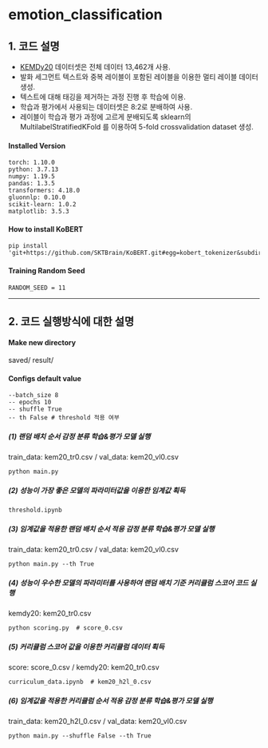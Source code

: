 # emotion_classification


## 1. 코드 설명

- [KEMDy20](https://nanum.etri.re.kr/share/kjnoh/KEMDy20?lang=ko_KR) 데이터셋은 전체 데이터 13,462개 사용.
- 발화 세그먼트 텍스트와 중복 레이블이 포함된 레이블을 이용한 멀티 레이블 데이터 생성.
- 텍스트에 대해 태깅을 제거하는 과정 진행 후 학습에 이용.
- 학습과 평가에서 사용되는 데이터셋은 8:2로 분배하여 사용.
- 레이블이 학습과 평가 과정에 고르게 분배되도록 sklearn의 MultilabelStratifiedKFold 를 이용하여 5-fold crossvalidation dataset 생성.

#### Installed Version

```
torch: 1.10.0
python: 3.7.13
numpy: 1.19.5
pandas: 1.3.5
transformers: 4.18.0
gluonnlp: 0.10.0
scikit-learn: 1.0.2
matplotlib: 3.5.3
```

#### How to install KoBERT
```
pip install 'git+https://github.com/SKTBrain/KoBERT.git#egg=kobert_tokenizer&subdirectory=kobert_hf'
```

#### Training Random Seed
```
RANDOM_SEED = 11
````

---

## 2. 코드 실행방식에 대한 설명

#### Make new directory
  saved/
  result/

#### Configs default value
```
--batch_size 8
-- epochs 10
-- shuffle True
-- th False # threshold 적용 여부
```

##### (1) 랜덤 배치 순서 감정 분류 학습&평가 모델 실행

  train_data: kem20_tr0.csv / val_data: kem20_vl0.csv
  ```
  python main.py
  ```


##### (2) 성능이 가장 좋은 모델의 파라미터값을 이용한 임계값 획득

```
threshold.ipynb
```

##### (3) 임계값을 적용한 랜덤 배치 순서 적용 감정 분류 학습&평가 모델 실행

   train_data: kem20_tr0.csv / val_data: kem20_vl0.csv

  ```
  python main.py --th True
  ```


##### (4) 성능이 우수한 모델의 파라미터를 사용하여 랜덤 배치 기준 커리큘럼 스코어 코드 실행

  kemdy20: kem20_tr0.csv
  
  ```
  python scoring.py  # score_0.csv
  ```


##### (5) 커리큘럼 스코어 값을 이용한 커리큘럼 데이터 획득

  score: score_0.csv / kemdy20: kem20_tr0.csv
  ```
  curriculum_data.ipynb  # kem20_h2l_0.csv
  ```

##### (6) 임계값을 적용한 커리큘럼 순서 적용 감정 분류 학습&평가 모델 실행

  train_data: kem20_h2l_0.csv / val_data: kem20_vl0.csv
  
  ```
  python main.py --shuffle False --th True
  ```
